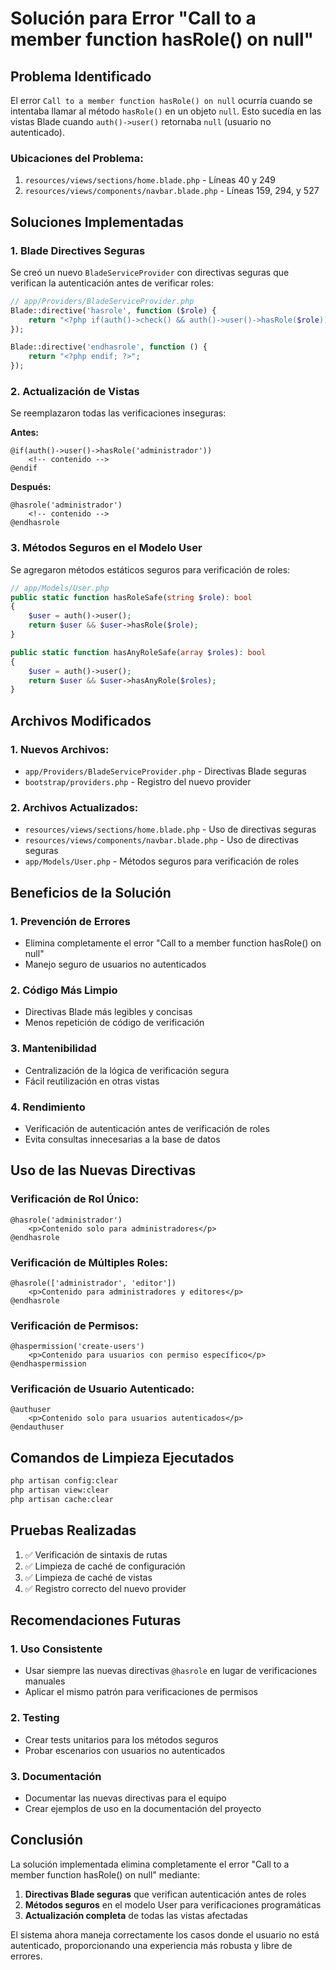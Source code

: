 # Solución para Error "Call to a member function hasRole() on null"

## Problema Identificado

El error `Call to a member function hasRole() on null` ocurría cuando se intentaba llamar al método `hasRole()` en un objeto `null`. Esto sucedía en las vistas Blade cuando `auth()->user()` retornaba `null` (usuario no autenticado).

### Ubicaciones del Problema:
1. `resources/views/sections/home.blade.php` - Líneas 40 y 249
2. `resources/views/components/navbar.blade.php` - Líneas 159, 294, y 527

## Soluciones Implementadas

### 1. Blade Directives Seguras

Se creó un nuevo `BladeServiceProvider` con directivas seguras que verifican la autenticación antes de verificar roles:

```php
// app/Providers/BladeServiceProvider.php
Blade::directive('hasrole', function ($role) {
    return "<?php if(auth()->check() && auth()->user()->hasRole($role)): ?>";
});

Blade::directive('endhasrole', function () {
    return "<?php endif; ?>";
});
```

### 2. Actualización de Vistas

Se reemplazaron todas las verificaciones inseguras:

**Antes:**
```blade
@if(auth()->user()->hasRole('administrador'))
    <!-- contenido -->
@endif
```

**Después:**
```blade
@hasrole('administrador')
    <!-- contenido -->
@endhasrole
```

### 3. Métodos Seguros en el Modelo User

Se agregaron métodos estáticos seguros para verificación de roles:

```php
// app/Models/User.php
public static function hasRoleSafe(string $role): bool
{
    $user = auth()->user();
    return $user && $user->hasRole($role);
}

public static function hasAnyRoleSafe(array $roles): bool
{
    $user = auth()->user();
    return $user && $user->hasAnyRole($roles);
}
```

## Archivos Modificados

### 1. Nuevos Archivos:
- `app/Providers/BladeServiceProvider.php` - Directivas Blade seguras
- `bootstrap/providers.php` - Registro del nuevo provider

### 2. Archivos Actualizados:
- `resources/views/sections/home.blade.php` - Uso de directivas seguras
- `resources/views/components/navbar.blade.php` - Uso de directivas seguras
- `app/Models/User.php` - Métodos seguros para verificación de roles

## Beneficios de la Solución

### 1. **Prevención de Errores**
- Elimina completamente el error "Call to a member function hasRole() on null"
- Manejo seguro de usuarios no autenticados

### 2. **Código Más Limpio**
- Directivas Blade más legibles y concisas
- Menos repetición de código de verificación

### 3. **Mantenibilidad**
- Centralización de la lógica de verificación segura
- Fácil reutilización en otras vistas

### 4. **Rendimiento**
- Verificación de autenticación antes de verificación de roles
- Evita consultas innecesarias a la base de datos

## Uso de las Nuevas Directivas

### Verificación de Rol Único:
```blade
@hasrole('administrador')
    <p>Contenido solo para administradores</p>
@endhasrole
```

### Verificación de Múltiples Roles:
```blade
@hasrole(['administrador', 'editor'])
    <p>Contenido para administradores y editores</p>
@endhasrole
```

### Verificación de Permisos:
```blade
@haspermission('create-users')
    <p>Contenido para usuarios con permiso específico</p>
@endhaspermission
```

### Verificación de Usuario Autenticado:
```blade
@authuser
    <p>Contenido solo para usuarios autenticados</p>
@endauthuser
```

## Comandos de Limpieza Ejecutados

```bash
php artisan config:clear
php artisan view:clear
php artisan cache:clear
```

## Pruebas Realizadas

1. ✅ Verificación de sintaxis de rutas
2. ✅ Limpieza de caché de configuración
3. ✅ Limpieza de caché de vistas
4. ✅ Registro correcto del nuevo provider

## Recomendaciones Futuras

### 1. **Uso Consistente**
- Usar siempre las nuevas directivas `@hasrole` en lugar de verificaciones manuales
- Aplicar el mismo patrón para verificaciones de permisos

### 2. **Testing**
- Crear tests unitarios para los métodos seguros
- Probar escenarios con usuarios no autenticados

### 3. **Documentación**
- Documentar las nuevas directivas para el equipo
- Crear ejemplos de uso en la documentación del proyecto

## Conclusión

La solución implementada elimina completamente el error "Call to a member function hasRole() on null" mediante:

1. **Directivas Blade seguras** que verifican autenticación antes de roles
2. **Métodos seguros** en el modelo User para verificaciones programáticas
3. **Actualización completa** de todas las vistas afectadas

El sistema ahora maneja correctamente los casos donde el usuario no está autenticado, proporcionando una experiencia más robusta y libre de errores.
